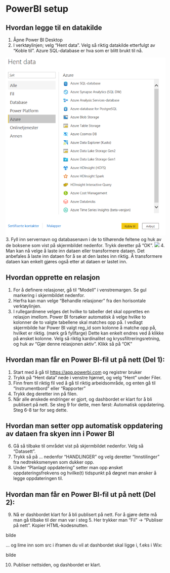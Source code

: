 # PowerBI setup


## Hvordan legge til en datakilde
1. Åpne Power BI Desktop
2. I verktøylinjen; velg “Hent data”. Velg så riktig datakilde etterfulgt av “Koble til”. Azure SQL-database er hva som er blitt brukt til nå.
<img src="2.png"/>
3.  Fyll inn servernavn og databasenavn i de to tilhørende feltene og huk av de boksene som vist på skjermbildet nedenfor. Trykk deretter på “OK”.
<img src="/3.png"/>
4. Man kan nå velge å laste inn dataen eller transformere dataen. Det anbefales å laste inn dataen for å se at den lastes inn riktig. Å transformere dataen kan enkelt gjøres også etter at dataen er lastet inn.


## Hvordan opprette en relasjon
1. For å definere relasjoner, gå til “Modell” i venstremargen. Se gul markering i skjermbildet nedenfor. 
2. Herfra kan man velge “Behandle relasjoner” fra den horisontale verktøylinjen.
3. I rullegardinene velges det hvilke to tabeller det skal opprettes en relasjon imellom. Power BI forsøker automatisk å velge hvilke to kolonner de to valgte tabellene skal matches opp på. I vedlagt skjermbilde har Power BI valgt reg_id som kolonne å matche opp på, hvilket er riktig. (mørk grå fyllfarge) Dette kan enkelt endres ved å klikke på ønsket kolonne. Velg så riktig kardinalitet og kryssfiltreringsretning, og huk av “Gjør denne relasjonen aktiv”. Klikk så på “OK”

## Hvordan man får en Power BI-fil ut på nett (Del 1):
1. Start med å gå til https://app.powerbi.com og registrer bruker
2. Trykk på “Hent data” nede i venstre hjørnet, og velg “Hent” under Filer.
3. Finn frem til riktig fil ved å gå til riktig arbeidsområde, og enten gå til “Instrumentbord” eller “Rapporter”
4. Trykk deg deretter inn på filen.
5. Når alle ønskede endringer er gjort, og dashbordet er klart for å bli publisert på nett. Se steg 9 for dette, men først: Automatisk oppdatering. Steg 6-8 tar for seg dette.

## Hvordan man setter opp automatisk oppdatering av dataen fra skyen inn i Power BI
6. Gå så tilbake til området vist på skjermbildet nedenfor. Velg så “Datasett”.
7. Trykk så på … nedenfor “HANDLINGER” og velg deretter “Innstilinger” fra nedtrekksmenyen som dukker opp.
8. Under “Planlagt oppdatering” setter man opp ønsket oppdateringsfrekvens og hvilke(t) tidspunkt på døgnet man ønsker å legge oppdateringen til.  

## Hvordan man får en Power BI-fil ut på nett (Del 2):
9. Nå er dashbordet klart for å bli publisert på nett. For å gjøre dette må man gå tilbake til der man var i steg 5. Her trykker man “Fil” → “Publiser på nett”. Kopier HTML-kodesnutten.

bilde

… og lime inn som src i iframen du vil at dashbordet skal ligge i, f.eks i Wix:

bilde

10. Publiser nettsiden, og dashbordet er klart.
